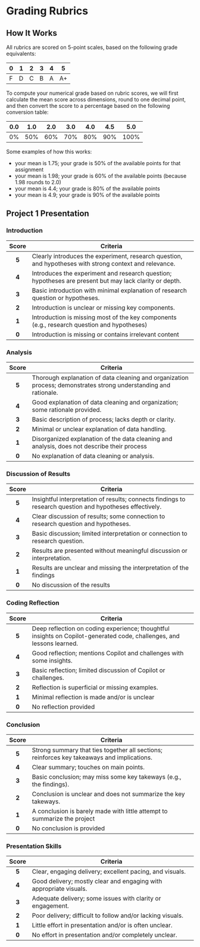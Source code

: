 # Grading Rubrics

## How It Works
All rubrics are scored on 5-point scales, based on the following grade equivalents:

| 0 | 1 | 2 | 3 | 4 | 5 |
| --- | --- | --- | --- | --- | --- |
| F | D | C | B | A | A+ |

To compute your numerical grade based on rubric scores, we will first calculate the mean score across dimensions, round to one decimal point, and then convert the score to a percentage based on the following conversion table:

| 0.0 | 1.0 | 2.0 | 3.0 | 4.0 | 4.5 | 5.0 |
| --- | --- | --- | --- | --- | --- | --- |
| 0%  | 50% | 60% | 70% | 80% | 90% | 100% |

Some examples of how this works:
- your mean is 1.75; your grade is 50% of the available points for that assignment
- your mean is 1.98; your grade is 60% of the available points (because 1.98 rounds to 2.0)
- your mean is 4.4; your grade is 80% of the available points
- your mean is 4.9; your grade is 90% of the available points


## Project 1 Presentation

### Introduction

| Score | Criteria |
|:---:  |---    |
|**5**  | Clearly introduces the experiment, research question, and hypotheses with strong context and relevance.  |
|**4**  | Introduces the experiment and research question; hypotheses are present but may lack clarity or depth.  |
|**3**  | Basic introduction with minimal explanation of research question or hypotheses.  |
|**2**  | Introduction is unclear or missing key components.  |
|**1**  | Introduction is missing most of the key components (e.g., research question and hypotheses)  |
|**0**  | Introduction is missing or contains irrelevant content|

### Analysis

| Score | Criteria |
|:---:  |---    |
|**5**  | Thorough explanation of data cleaning and organization process; demonstrates strong understanding and rationale.  |
|**4**  | Good explanation of data cleaning and organization; some rationale provided.  |
|**3**  | Basic description of process; lacks depth or clarity. |
|**2**  | Minimal or unclear explanation of data handling. |
|**1**  | Disorganized explanation of the data cleaning and analysis, does not describe their process  |
|**0**  | No explanation of data cleaning or analysis.  |

### Discussion of Results

| Score | Criteria |
|:---:  |---    |
|**5**  | Insightful interpretation of results; connects findings to research question and hypotheses effectively.  |
|**4**  | Clear discussion of results; some connection to research question and hypotheses.  |
|**3**  | Basic discussion; limited interpretation or connection to research question.  |
|**2**  | Results are presented without meaningful discussion or interpretation.  |
|**1**  | Results are unclear and missing the interpretation of the findings |
|**0**  | No discussion of the results |

### Coding Reflection

| Score | Criteria |
|:---:  |---    |
|**5**  | Deep reflection on coding experience; thoughtful insights on Copilot-generated code, challenges, and lessons learned.   |
|**4**  | Good reflection; mentions Copilot and challenges with some insights.  |
|**3**  | Basic reflection; limited discussion of Copilot or challenges.  |
|**2**  | Reflection is superficial or missing examples.  |
|**1**  | Minimal reflection is made and/or is unclear |
|**0**  | No reflection provided |

### Conclusion

| Score | Criteria |
|:---:  |---    |
|**5**  | Strong summary that ties together all sections; reinforces key takeaways and implications.  |
|**4**  | Clear summary; touches on main points.  |
|**3**  | Basic conclusion; may miss some key takeways (e.g., the findings).  |
|**2**  | Conclusion is unclear and does not summarize the key takeways.  |
|**1**  | A conclusion is barely made with little attempt to summarize the project  |
|**0**  | No conclusion is provided  |

### Presentation Skills

| Score | Criteria |
|:---:  |---    |
|**5**  | Clear, engaging delivery; excellent pacing, and visuals.  |
|**4**  | Good delivery; mostly clear and engaging with appropriate visuals.  |
|**3**  | Adequate delivery; some issues with clarity or engagement.  |
|**2**  | Poor delivery; difficult to follow and/or lacking visuals.  |
|**1**  | Little effort in presentation and/or is often unclear.  |
|**0**  | No effort in presentation and/or completely unclear.  |